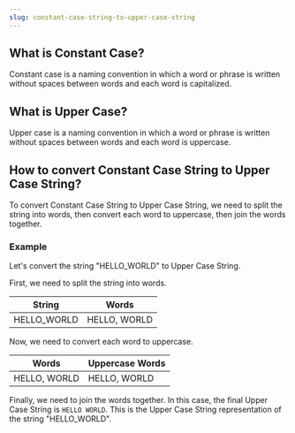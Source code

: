 ```yaml
---
slug: constant-case-string-to-upper-case-string
---
```


## What is Constant Case?

Constant case is a naming convention in which a word or phrase is written without spaces between words and each word is capitalized.

## What is Upper Case?

Upper case is a naming convention in which a word or phrase is written without spaces between words and each word is uppercase.

## How to convert Constant Case String to Upper Case String?

To convert Constant Case String to Upper Case String, we need to split the string into words, then convert each word to uppercase, then join the words together.

### Example

Let's convert the string "HELLO_WORLD" to Upper Case String.

First, we need to split the string into words.

| String      | Words        |
| ----------- | ------------ |
| HELLO_WORLD | HELLO, WORLD |

Now, we need to convert each word to uppercase.

| Words        | Uppercase Words |
| ------------ | --------------- |
| HELLO, WORLD | HELLO, WORLD    |

Finally, we need to join the words together. In this case, the final Upper Case String is `HELLO WORLD`. This is the Upper Case String representation of the string "HELLO_WORLD".
